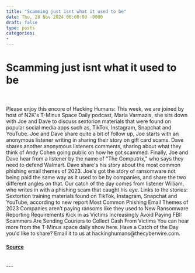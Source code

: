 ```yaml
---
title: "Scamming just isnt what it used to be"
date: Thu, 28 Nov 2024 06:00:00 -0000
draft: false
type: posts
categories: 
- 
---
```

# Scamming just isnt what it used to be

<br/>

<br/>
Please enjoy this encore of Hacking Humans: This week, we are joined by host of N2K's T-Minus Space Daily podcast, Maria Varmazis, she sits down with Joe and Dave to discuss sextorion materials that were found on popular social media apps such as, TikTok, Instagram, Snapchat and YouTube. Joe and Dave share quite a bit of follow up, Joe starts with an anonymous listener writing in sharing their story on gift card scams. Dave shares another anonymous listeners comments, sharing about what they think of Andy Cohen going public on how he got scammed. Finally, Joe and Dave hear from a listener by the name of "The Computrix," who says they need to defend Walmart. Dave share's his story about the most common phishing email themes of 2023. Joe's got the story of ransomware not being paid the same way as it used to be by companies, and share the two different angles on that. Our catch of the day comes from listener William, who writes in with a phishing scam that caught his eye. Links to the stories: Sextortion training materials found on TikTok, Instagram, Snapchat and YouTube, according to new report Most Common Phishing Email Themes of 2023 Companies aren’t paying ransoms like they used to New Ransomware Reporting Requirements Kick in as Victims Increasingly Avoid Paying FBI: Scammers Are Sending Couriers to Collect Cash From Victims You can hear more from the T-Minus space daily show here. Have a Catch of the Day you'd like to share? Email it to us at hackinghumans@thecyberwire.com.

#### [Source](https://thecyberwire.com/podcasts/hacking-humans/276/notes)

<br/>
---
